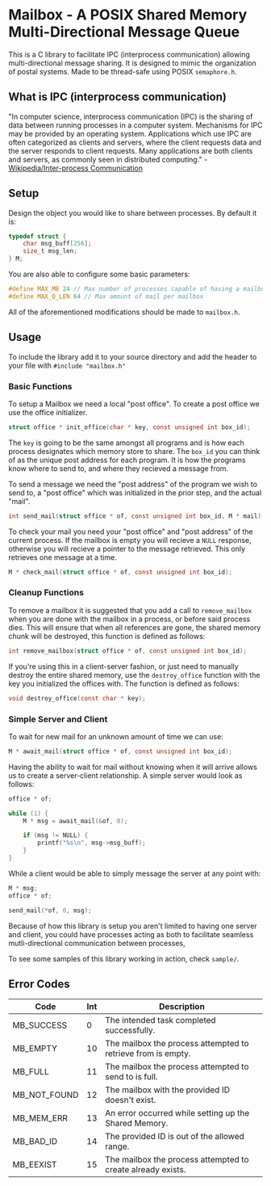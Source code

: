 # Mailbox - A POSIX Shared Memory Multi-Directional Message Queue
This is a C library to facilitate IPC (interprocess communication) allowing
multi-directional message sharing. It is designed to mimic the organization of postal systems. Made to be thread-safe using POSIX `semaphore.h`.

## What is IPC (interprocess communication)
"In computer science, interprocess communication (IPC) is the sharing of data between running processes in a computer system. Mechanisms for IPC may be provided by an operating system. Applications which use IPC are often categorized as clients and servers, where the client requests data and the server responds to client requests. Many applications are both clients and servers, as commonly seen in distributed computing." - [Wikipedia/Inter-process Communication](https://en.wikipedia.org/wiki/Inter-process_communication)

## Setup
Design the object you would like to share between processes. By default it is:
```c
typedef struct {
    char msg_buff[256];
    size_t msg_len;
} M; 
```

You are also able to configure some basic parameters:
```c
#define MAX_MB 24 // Max number of processes capable of having a mailbox
#define MAX_Q_LEN 64 // Max amount of mail per mailbox
```

All of the aforementioned modifications should be made to `mailbox.h`.

## Usage
To include the library add it to your source directory and add the header to your file with `#include "mailbox.h"`

### Basic Functions
To setup a Mailbox we need a local "post office". To create a post office we use the office initializer.
```c
struct office * init_office(char * key, const unsigned int box_id);
```
The `key` is going to be the same amongst all programs and is how each process designates which memory store to share. The `box_id` you can think of as the unique post address for each program. It is how the programs know where to send to, and where they recieved a message from.

To send a message we need the "post address" of the program we wish to send to, a "post office" which was initialized in the prior step, and the actual "mail".
```c
int send_mail(struct office * of, const unsigned int box_id, M * mail);
```

To check your mail you need your "post office" and "post address" of the current process. If the mailbox is empty you will recieve a `NULL` response, otherwise you will recieve a pointer to the message retrieved. This only retrieves one message at a time.
```c
M * check_mail(struct office * of, const unsigned int box_id);
```

### Cleanup Functions
To remove a mailbox it is suggested that you add a call to `remove_mailbox` when you are done with the mailbox in a process, or before said process dies. This will ensure that when all references are gone, the shared memory chunk will be destroyed, this function is defined as follows:
```c
int remove_mailbox(struct office * of, const unsigned int box_id);
```

If you're using this in a client-server fashion, or just need to manually destroy the entire shared memory, use the `destroy_office` function with the key you initialized the offices with. The function is defined as follows:
```c
void destroy_office(const char * key);
```

### Simple Server and Client
To wait for new mail for an unknown amount of time we can use:
```c
M * await_mail(struct office * of, const unsigned int box_id);
```

Having the ability to wait for mail without knowing when it will arrive allows us to create a server-client relationship. A simple server would look as follows:
```c
office * of;

while (1) {
    M * msg = await_mail(&of, 0);

    if (msg != NULL) {
        printf("%s\n", msg->msg_buff);
    }
}
```

While a client would be able to simply message the server at any point with:
```c
M * msg;
office * of;

send_mail(*of, 0, msg);
```

Because of how this library is setup you aren't limited to having one server and client, you could have processes acting as both to facilitate seamless mutli-directional communication between processes,

To see some samples of this library working in action, check `sample/`.

## Error Codes
| Code         | Int | Description                                                  |
|--------------|-----|--------------------------------------------------------------|
| MB_SUCCESS  | 0 | The intended task completed successfully.
| MB_EMPTY     | 10  | The mailbox the process attempted to retrieve from is empty. |
| MB_FULL      | 11  | The mailbox the process attempted to send to is full.        |
| MB_NOT_FOUND | 12  | The mailbox with the provided ID doesn't exist.              |
| MB_MEM_ERR   | 13  | An error occurred while setting up the Shared Memory.        |
| MB_BAD_ID    | 14  | The provided ID is out of the allowed range.                 |
| MB_EEXIST    | 15  | The mailbox the process attempted to create already exists.  |